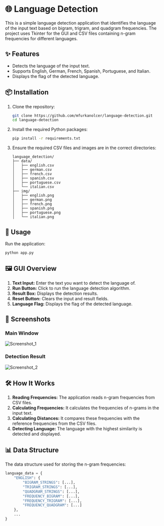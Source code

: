 # 🌐 Language Detection

This is a simple language detection application that identifies the language of the input text based on bigram, trigram, and quadgram frequencies. The project uses Tkinter for the GUI and CSV files containing n-gram frequencies for different languages.

## ✨ Features
- Detects the language of the input text.
- Supports English, German, French, Spanish, Portuguese, and Italian.
- Displays the flag of the detected language.

## 📦 Installation

1. Clone the repository:
    ```sh
    git clone https://github.com/mfurkanolcer/language-detection.git
    cd language-detection
    ```

2. Install the required Python packages:
    ```sh
    pip install -r requirements.txt
    ```

3. Ensure the required CSV files and images are in the correct directories:
    ```
    language_detection/
    ├── data/
    │   ├── english.csv
    │   ├── german.csv
    │   ├── french.csv
    │   ├── spanish.csv
    │   ├── portuguese.csv
    │   └── italian.csv
    ├── img/
    │   ├── english.png
    │   ├── german.png
    │   ├── french.png
    │   ├── spanish.png
    │   ├── portuguese.png
    │   └── italian.png
    ```

## 🚀 Usage

Run the application:
```sh
python app.py
 ```
 
## 🖼️ GUI Overview

1. **Text Input:** Enter the text you want to detect the language of.
2.  **Run Button:** Click to run the language detection algorithm.
3.  **Result Box:** Displays the detection results.
4.  **Reset Button:** Clears the input and result fields.
5.  **Language Flag:** Displays the flag of the detected language.

## 📸 Screenshots
### Main Window
![Screenshot_1](https://github.com/mfurkanolcer/nlp-project/assets/58481075/597d7430-1e8a-4680-8bfe-c9ff7c4381da)

### Detection Result
![Screenshot_2](https://github.com/mfurkanolcer/nlp-project/assets/58481075/d6b80f05-adda-4534-b649-196f02b5cb51)

## 🛠️ How It Works

1. **Reading Frequencies:** The application reads n-gram frequencies from CSV files.
2.  **Calculating Frequencies:** It calculates the frequencies of n-grams in the input text.
3.  **Calculating Distances:** It compares these frequencies with the reference frequencies from the CSV files.
4.  **Detecting Language:** The language with the highest similarity is detected and displayed.

## 📊 Data Structure

The data structure used for storing the n-gram frequencies:

```python
language_data = {
    "ENGLISH": {
        "BIGRAM_STRINGS": [...],
        "TRIGRAM_STRINGS": [...],
        "QUADGRAM_STRINGS": [...],
        "FREQUENCY_BIGRAM": [...],
        "FREQUENCY_TRIGRAM": [...],
        "FREQUENCY_QUADGRAM": [...]
    },
    ...
}
```
